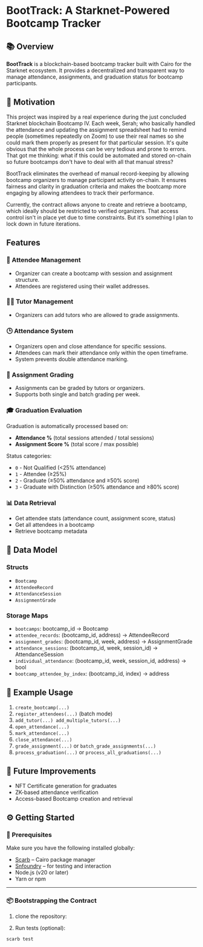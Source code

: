 # BootTrack: A Starknet-Powered Bootcamp Tracker

## 📚 Overview

**BootTrack** is a blockchain-based bootcamp tracker built with Cairo for the Starknet ecosystem. It provides a decentralized and transparent way to manage attendance, assignments, and graduation status for bootcamp participants.

## 🧠 Motivation

This project was inspired by a real experience during the just concluded Starknet blockchain Bootcamp IV. Each week, Serah; who basically handled the attendance and updating the assignment spreadsheet had to remind people (sometimes repeatedly on Zoom) to use their real names so she could mark them properly as present for that particular session. It's quite obvious that the whole process can be very tedious and prone to errors. That got me thinking: what if this could be automated and stored on-chain so future bootcamps don't have to deal with all that manual stress?

BootTrack eliminates the overhead of manual record-keeping by allowing bootcamp organizers to manage participant activity on-chain. It ensures fairness and clarity in graduation criteria and makes the bootcamp more engaging by allowing attendees to track their performance.

Currently, the contract allows anyone to create and retrieve a bootcamp, which ideally should be restricted to verified organizers. That access control isn't in place yet due to time constraints. But it’s something I plan to lock down in future iterations.

## Features

### 👥 Attendee Management

- Organizer can create a bootcamp with session and assignment structure.
- Attendees are registered using their wallet addresses.

### 🧑‍🏫 Tutor Management

- Organizers can add tutors who are allowed to grade assignments.

### 🕒 Attendance System

- Organizers open and close attendance for specific sessions.
- Attendees can mark their attendance only within the open timeframe.
- System prevents double attendance marking.

### 📝 Assignment Grading

- Assignments can be graded by tutors or organizers.
- Supports both single and batch grading per week.

### 🎓 Graduation Evaluation

Graduation is automatically processed based on:

- **Attendance %** (total sessions attended / total sessions)
- **Assignment Score %** (total score / max possible)

Status categories:

- `0` - Not Qualified (<25% attendance)
- `1` - Attendee (≥25%)
- `2` - Graduate (≥50% attendance and ≥50% score)
- `3` - Graduate with Distinction (≥50% attendance and ≥80% score)

### 📊 Data Retrieval

- Get attendee stats (attendance count, assignment score, status)
- Get all attendees in a bootcamp
- Retrieve bootcamp metadata

## 🧱 Data Model

### Structs

- `Bootcamp`
- `AttendeeRecord`
- `AttendanceSession`
- `AssignmentGrade`

### Storage Maps

- `bootcamps`: bootcamp_id → Bootcamp
- `attendee_records`: (bootcamp_id, address) → AttendeeRecord
- `assignment_grades`: (bootcamp_id, week, address) → AssignmentGrade
- `attendance_sessions`: (bootcamp_id, week, session_id) → AttendanceSession
- `individual_attendance`: (bootcamp_id, week, session_id, address) → bool
- `bootcamp_attendee_by_index`: (bootcamp_id, index) → address

## 🧪 Example Usage

1. `create_bootcamp(...)`
2. `register_attendees(...)` (batch mode)
3. `add_tutor(...) add_multiple_tutors(...)`
4. `open_attendance(...)`
5. `mark_attendance(...)`
6. `close_attendance(...)`
7. `grade_assignment(...)` or `batch_grade_assignments(...)`
8. `process_graduation(...)` or `process_all_graduations(...)`

## 🚀 Future Improvements

- NFT Certificate generation for graduates
- ZK-based attendance verification
- Access-based Bootcamp creation and retrieval

## ⚙️ Getting Started

### 🧾 Prerequisites

Make sure you have the following installed globally:

- [Scarb](https://docs.swmansion.com/scarb/) – Cairo package manager
- [Snfoundry](https://github.com/foundry-rs/starknet-foundry) – for testing and interaction
- Node.js (v20 or later)
- Yarn or npm

---

### 📦 Bootstrapping the Contract

1. clone the repository:

2. Run tests (optional):

```bash
scarb test
```
